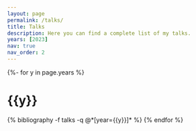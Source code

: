 ```yaml
---
layout: page
permalink: /talks/
title: Talks
description: Here you can find a complete list of my talks.
years: [2023]
nav: true
nav_order: 2
---
```

<!-- _pages/talks.md -->
<div class="publications">

{%- for y in page.years %}
  <h1 class="year">{{y}}</h1>
  {% bibliography -f talks -q @*[year={{y}}]* %}
{% endfor %}

</div>
